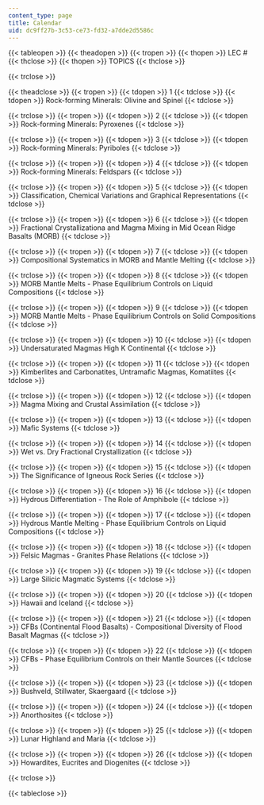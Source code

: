 ```yaml
---
content_type: page
title: Calendar
uid: dc9ff27b-3c53-ce73-fd32-a7dde2d5586c
---
```


{{< tableopen >}}
{{< theadopen >}}
{{< tropen >}}
{{< thopen >}}
LEC #
{{< thclose >}}
{{< thopen >}}
TOPICS
{{< thclose >}}

{{< trclose >}}

{{< theadclose >}}
{{< tropen >}}
{{< tdopen >}}
1
{{< tdclose >}}
{{< tdopen >}}
Rock-forming Minerals: Olivine and Spinel
{{< tdclose >}}

{{< trclose >}}
{{< tropen >}}
{{< tdopen >}}
2
{{< tdclose >}}
{{< tdopen >}}
Rock-forming Minerals: Pyroxenes
{{< tdclose >}}

{{< trclose >}}
{{< tropen >}}
{{< tdopen >}}
3
{{< tdclose >}}
{{< tdopen >}}
Rock-forming Minerals: Pyriboles
{{< tdclose >}}

{{< trclose >}}
{{< tropen >}}
{{< tdopen >}}
4
{{< tdclose >}}
{{< tdopen >}}
Rock-forming Minerals: Feldspars
{{< tdclose >}}

{{< trclose >}}
{{< tropen >}}
{{< tdopen >}}
5
{{< tdclose >}}
{{< tdopen >}}
Classification, Chemical Variations and Graphical Representations
{{< tdclose >}}

{{< trclose >}}
{{< tropen >}}
{{< tdopen >}}
6
{{< tdclose >}}
{{< tdopen >}}
Fractional Crystallizationa and Magma Mixing in Mid Ocean Ridge Basalts (MORB)
{{< tdclose >}}

{{< trclose >}}
{{< tropen >}}
{{< tdopen >}}
7
{{< tdclose >}}
{{< tdopen >}}
Compositional Systematics in MORB and Mantle Melting
{{< tdclose >}}

{{< trclose >}}
{{< tropen >}}
{{< tdopen >}}
8
{{< tdclose >}}
{{< tdopen >}}
MORB Mantle Melts - Phase Equilibrium Controls on Liquid Compositions
{{< tdclose >}}

{{< trclose >}}
{{< tropen >}}
{{< tdopen >}}
9
{{< tdclose >}}
{{< tdopen >}}
MORB Mantle Melts - Phase Equilibrium Controls on Solid Compositions
{{< tdclose >}}

{{< trclose >}}
{{< tropen >}}
{{< tdopen >}}
10
{{< tdclose >}}
{{< tdopen >}}
Undersaturated Magmas High K Continental
{{< tdclose >}}

{{< trclose >}}
{{< tropen >}}
{{< tdopen >}}
11
{{< tdclose >}}
{{< tdopen >}}
Kimberlites and Carbonatites, Untramafic Magmas, Komatiites
{{< tdclose >}}

{{< trclose >}}
{{< tropen >}}
{{< tdopen >}}
12
{{< tdclose >}}
{{< tdopen >}}
Magma Mixing and Crustal Assimilation
{{< tdclose >}}

{{< trclose >}}
{{< tropen >}}
{{< tdopen >}}
13
{{< tdclose >}}
{{< tdopen >}}
Mafic Systems
{{< tdclose >}}

{{< trclose >}}
{{< tropen >}}
{{< tdopen >}}
14
{{< tdclose >}}
{{< tdopen >}}
Wet vs. Dry Fractional Crystallization
{{< tdclose >}}

{{< trclose >}}
{{< tropen >}}
{{< tdopen >}}
15
{{< tdclose >}}
{{< tdopen >}}
The Significance of Igneous Rock Series
{{< tdclose >}}

{{< trclose >}}
{{< tropen >}}
{{< tdopen >}}
16
{{< tdclose >}}
{{< tdopen >}}
Hydrous Differentiation - The Role of Amphibole
{{< tdclose >}}

{{< trclose >}}
{{< tropen >}}
{{< tdopen >}}
17
{{< tdclose >}}
{{< tdopen >}}
Hydrous Mantle Melting - Phase Equilibrium Controls on Liquid Compositions
{{< tdclose >}}

{{< trclose >}}
{{< tropen >}}
{{< tdopen >}}
18
{{< tdclose >}}
{{< tdopen >}}
Felsic Magmas - Granites Phase Relations
{{< tdclose >}}

{{< trclose >}}
{{< tropen >}}
{{< tdopen >}}
19
{{< tdclose >}}
{{< tdopen >}}
Large Silicic Magmatic Systems
{{< tdclose >}}

{{< trclose >}}
{{< tropen >}}
{{< tdopen >}}
20
{{< tdclose >}}
{{< tdopen >}}
Hawaii and Iceland
{{< tdclose >}}

{{< trclose >}}
{{< tropen >}}
{{< tdopen >}}
21
{{< tdclose >}}
{{< tdopen >}}
CFBs (Continental Flood Basalts) - Compositional Diversity of Flood Basalt Magmas
{{< tdclose >}}

{{< trclose >}}
{{< tropen >}}
{{< tdopen >}}
22
{{< tdclose >}}
{{< tdopen >}}
CFBs - Phase Equilibrium Controls on their Mantle Sources
{{< tdclose >}}

{{< trclose >}}
{{< tropen >}}
{{< tdopen >}}
23
{{< tdclose >}}
{{< tdopen >}}
Bushveld, Stillwater, Skaergaard
{{< tdclose >}}

{{< trclose >}}
{{< tropen >}}
{{< tdopen >}}
24
{{< tdclose >}}
{{< tdopen >}}
Anorthosites
{{< tdclose >}}

{{< trclose >}}
{{< tropen >}}
{{< tdopen >}}
25
{{< tdclose >}}
{{< tdopen >}}
Lunar Highland and Maria
{{< tdclose >}}

{{< trclose >}}
{{< tropen >}}
{{< tdopen >}}
26
{{< tdclose >}}
{{< tdopen >}}
Howardites, Eucrites and Diogenites
{{< tdclose >}}

{{< trclose >}}

{{< tableclose >}}